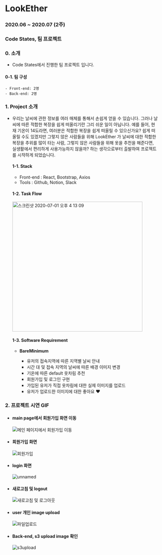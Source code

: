 # LookEther
### 2020.06 ~ 2020.07 (2주)
### Code States, 팀 프로젝트

### 0. 소개
  - Code States에서 진행한 팀 프로젝트 입니다. 
  
  #### 0-1. 팀 구성
    - Front-end: 2명
    - Back-end: 2명

### 1. Project 소개

  - 우리는 날씨에 관한 정보를 여러 매체를 통해서 손쉽게 얻을 수 있습니다.
    그러나 날씨에 따른 적합한 복장을 쉽게 떠올리기란 그리 쉬운 일이 아닙니다.
    예를 들어, 현재 기온이 14도라면, 여러분은 적합한 복장을 쉽게 떠올릴 수 있으신가요?
    쉽게 떠 올릴 수도 있겠지만 그렇지 않은 사람들을 위해 LookEther 가 날씨에 대한 적합한 복장을
    추위를 많이 타는 사람, 그렇지 않은 사람들을 위해 옷을 추천을 해준다면,
    실생활에서 편리하게 사용가능하지 않을까? 하는 생각으로부터 출발하여 프로젝트를 시작하게 되었습니다.

    #### 1-1. Stack
      - Front-end : React, Bootstrap, Axios
      - Tools :  Github, Notion, Slack


    #### 1-2. Task Flow
      <img width="426" alt="스크린샷 2020-07-01 오후 4 13 09" src="https://user-images.githubusercontent.com/46562138/86214942-df1ec880-bbb6-11ea-9648-4cde9200ed0c.png"></img>

    #### 1-3. Software Requirement

      - **BareMinimum**
      
        - 유저의 접속지역에 따른 지역별 날씨 안내
        - 시간 대 및 접속 지역의 날씨에 따른 배경 이미지 변경
        - 기온에 따른 default 옷차림 추천
        - 회원가입 및 로그인 구현
        - 가입된 유저가 직접 옷차림에 대한 실제 이미지를 업로드
        - 유저가 업로드한 이미지에 대한 좋아요 ❤️


### 2. 프로젝트 시연 GIF

  - #### main page에서 회원가입 화면 이동

    ![메인 페이지에서 회원가입 이동](https://user-images.githubusercontent.com/61106972/95743496-d1f09a00-0ccc-11eb-8dfb-09d59019fc0e.gif)

  - #### 회원가입 화면

    ![회원가입](https://user-images.githubusercontent.com/61106972/95743513-d6b54e00-0ccc-11eb-905c-007698b126d7.gif)

  - #### login 화면

    ![unnamed](https://user-images.githubusercontent.com/61106972/95743518-d7e67b00-0ccc-11eb-85f5-81eb45b0d539.gif)

  - #### 새로고침 및 logout

    ![새로고침 및 로그아웃](https://user-images.githubusercontent.com/61106972/95743508-d4eb8a80-0ccc-11eb-99f9-57dee394ac0c.gif)

  - #### user 개인 image upload

    ![파일업로드](https://user-images.githubusercontent.com/61106972/95743511-d61cb780-0ccc-11eb-9a96-78583c2a05b2.gif)

  - #### Back-end, s3 upload image 확인
      ![s3upload](https://user-images.githubusercontent.com/61106972/95743515-d74de480-0ccc-11eb-920e-cb808dd8d7d7.gif)
